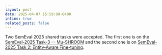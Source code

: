 ```yaml
---
layout: post
date: 2025-04-07 15:59:00-0400
inline: true
related_posts: false
---
```


Two SemEval 2025 shared tasks were accepted. The first one is on the [SemEval-2025 Task-3 — Mu-SHROOM](https://helsinki-nlp.github.io/shroom/) and the second one is on [SemEval-2025 Task 2: Entity-Aware Fine-tuning](https://sapienzanlp.github.io/ea-mt/).
